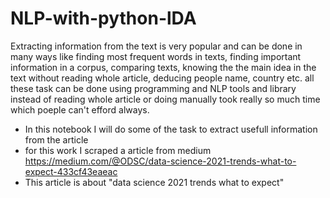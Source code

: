 # NLP-with-python-lDA

Extracting information from the text is very popular and can be done in many ways like finding most frequent words in texts, finding important   information in a corpus, comparing texts, knowing the the main idea in the text without reading whole article, deducing people name, country etc. all these task can be done using programming and NLP tools and library instead of reading whole article or doing manually took really so much time which poeple can't efford always.

* In this notebook I will do some of the task to extract usefull information from the article
* for this work I scraped a article from medium https://medium.com/@ODSC/data-science-2021-trends-what-to-expect-433cf43eaeac
* This article is about "data science 2021 trends what to expect"
